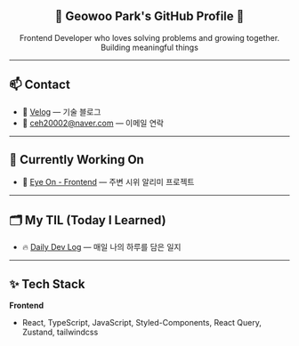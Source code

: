 <h2 align="center">🚀 Geowoo Park's GitHub Profile 🚀</h2>

<p align="center">
  Frontend Developer who loves solving problems and growing together.  
  Building meaningful things
</p>

---

## 📫 Contact

- 📝 [Velog](https://velog.io/@pigpgw/posts) — 기술 블로그
- 📧 ceh20002@naver.com — 이메일 연락

---

## 🚀 Currently Working On

- 🌟 [Eye On - Frontend](https://github.com/dev-4-team/eye-on-frontend) — 주변 시위 알리미 프로젝트
---

## 🗂️ My TIL (Today I Learned)

- 🔥 [Daily Dev Log](https://github.com/pigpgw/daily-dev-log) — 매일 나의 하루를 담은 일지

---

## ✨ Tech Stack

**Frontend**
- React, TypeScript, JavaScript, Styled-Components, React Query, Zustand, tailwindcss
